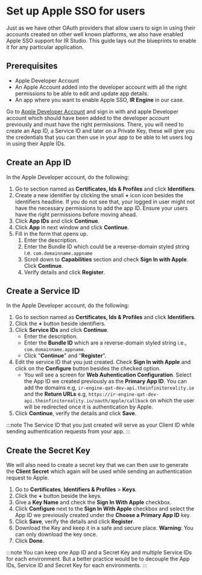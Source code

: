 
# Set up Apple SSO for users

Just as we have other OAuth providers that allow users to sign in using their accounts created on other well known platforms, we also have enabled Apple SSO support for IR Studio. This guide lays out the blueprints to enable it for any particular application.

## Prerequisites

- Apple Developer Account
- An Apple Account added into the developer account with all the right permissions to be able to edit and update app details.
- An app where you want to enable Apple SSO, **IR Engine** in our case.

Go to [Apple Developer Account](https://idmsa.apple.com/IDMSWebAuth/signin?appIdKey=891bd3417a7776362562d2197f89480a8547b108fd934911bcbea0110d07f757&path=%2Faccount%2F&rv=1) and sign in with and apple Developer account which should have been added to the developer account previously and must have the right permissions. There, you will need to create an App ID, a Service ID and later on a Private Key, these will give you the credentials that you can then use in your app to be able to let users log in using their Apple IDs.

## Create an App ID

In the Apple Developer account, do the following:

1. Go to section named as **Certificates, Ids & Profiles** and click **Identifiers**.
2. Create a new identifier by clicking the small **+** icon icon besides the identifiers headline. If you do not see that, your logged in user might not have the necessary permissions to add the app ID. Ensure your users have the right permissions before moving ahead.
3. Click **App IDs** and click **Continue**.
4. Click **App** in next window and click **Continue**.
5. Fill in the form that opens up.
   1. Enter the description.
   2. Enter the Bundle ID which could be a reverse-domain styled string i.e. `com.domainname.appname`
   3. Scroll down to **Capabilities** section and check **Sign In with Apple**. Click **Continue**.
   4. Verify details and click **Register**.

## Create a Service ID

In the Apple Developer account, do the following:

1. Go to section named as **Certificates, Ids & Profiles** and click **Identifiers**.
2. Click the **+** button beside identifiers.
3. Click **Service IDs** and click **Continue**.
   - Enter the description.
   - Enter the **Bundle ID** which are a reverse-domain styled string i.e., `com.domainname.appname`.
   - Click "**Continue**" and "**Register**".
4. Edit the service ID that you just created. Check **Sign In with Apple** and click on the **Configure** button besides the checked option.
   - You will see a screen for **Web Auhentication Configuration**. Select the App ID we created previously as the **Primary App ID**. You can add the domains e.g, `ir-engine-qat-dev-api.theinfinitereality.io` and the **Return URLs** e.g, `https://ir-engine-qat-dev-api.theinfinitereality.io/oauth/apple/callback` on which the user will be redirected once it is authentication by Apple.
5. Click **Continue**, verify the details and click **Save**.

:::note
The Service ID that you just created will serve as your Client ID while sending authentication requests from your app.
:::

## Create the Secret Key

We will also need to create a secret key that we can then use to generate the **Client Secret** which again will be used while sending an authentication request to Apple.

1. Go to **Certificates**, **Identifiers & Profiles** > **Keys**.
2. Click the **+** button beside the keys.
3. Give a **Key Name** and check the **Sign In With Apple** checkbox.
4. Click **Configure** next to the **Sign In With Apple** checkbox and select the App ID we previously created under the **Choose a Primary App ID** key.
5. Click **Save**, verify the details and click **Register**.
6. Download the Key and keep it in a safe and secure place. **Warning**: You can only download the key once.
7. Click **Done**.

:::note
You can keep one App ID and a Secret Key and multiple Service IDs for each environment. But a better practice would be to decouple the App IDs, Service ID and Secret Key for each environments.
:::

